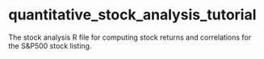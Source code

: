 # quantitative_stock_analysis_tutorial
The stock analysis R file for computing stock returns and correlations for the S&amp;P500 stock listing.
